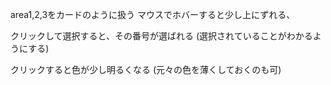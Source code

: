 area1,2,3をカードのように扱う
マウスでホバーすると少し上にずれる、

クリックして選択すると、その番号が選ばれる
(選択されていることがわかるようにする)

クリックすると色が少し明るくなる
(元々の色を薄くしておくのも可)
